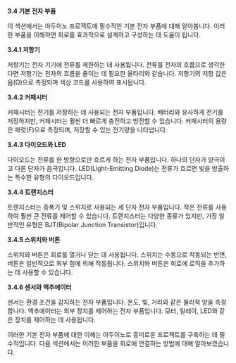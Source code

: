 **3.4 기본 전자 부품**

이 섹션에서는 아두이노 프로젝트에 필수적인 기본 전자 부품에 대해 알아봅니다. 이러한 부품을 이해하면 회로를 효과적으로 설계하고 구성하는 데 도움이 됩니다.

**3.4.1 저항기**

저항기는 전자 기기에 전류를 제한하는 데 사용됩니다. 전류를 전자의 흐름으로 생각한다면 저항기는 전자의 흐름을 줄이는 데 필요한 울타리와 같습니다. 저항기의 저항 값은 옴(Ω)으로 측정되며 색상 코드를 사용하여 표시됩니다.

**3.4.2 커패시터**

커패시터는 전기를 저장하는 데 사용되는 전자 부품입니다. 배터리와 유사하게 전기를 저장하지만, 커패시터는 훨씬 더 빠르게 충전하고 방전할 수 있습니다. 커패시터의 용량은 패럿(F)으로 측정되며, 저장할 수 있는 전기량을 나타냅니다.

**3.4.3 다이오드와 LED**

다이오드는 전류를 한 방향으로만 흐르게 하는 전자 부품입니다. 하나의 단자가 양극이고 다른 단자가 음극입니다. LED(Light-Emitting Diode)는 전류가 흐르면 빛을 방출하는 특수한 유형의 다이오드입니다.

**3.4.4 트랜지스터**

트랜지스터는 증폭기 및 스위치로 사용되는 세 단자 전자 부품입니다. 작은 전류를 사용하여 훨씬 큰 전류를 제어할 수 있습니다. 트랜지스터는 다양한 종류가 있지만, 가장 일반적인 유형은 BJT(Bipolar Junction Transistor)입니다.

**3.4.5 스위치와 버튼**

스위치와 버튼은 회로를 열거나 닫는 데 사용됩니다. 스위치는 수동으로 작동되는 반면, 버튼은 일반적으로 외부 힘에 의해 작동됩니다. 스위치와 버튼은 회로에 로직을 추가하는 데 사용할 수 있습니다.

**3.4.6 센서와 액추에이터**

센서는 환경 조건을 감지하는 전자 부품입니다. 온도, 빛, 거리와 같은 물리적 양을 측정합니다. 액추에이터는 외부 장치를 제어하는 전자 부품입니다. 모터, 릴레이, LED와 같은 장치를 제어하는 데 사용됩니다.

이러한 기본 전자 부품에 대한 이해는 아두이노로 흥미로운 프로젝트를 구축하는 데 필수적입니다. 다음 섹션에서는 이러한 부품을 회로에 연결하는 방법에 대해 알아보겠습니다.